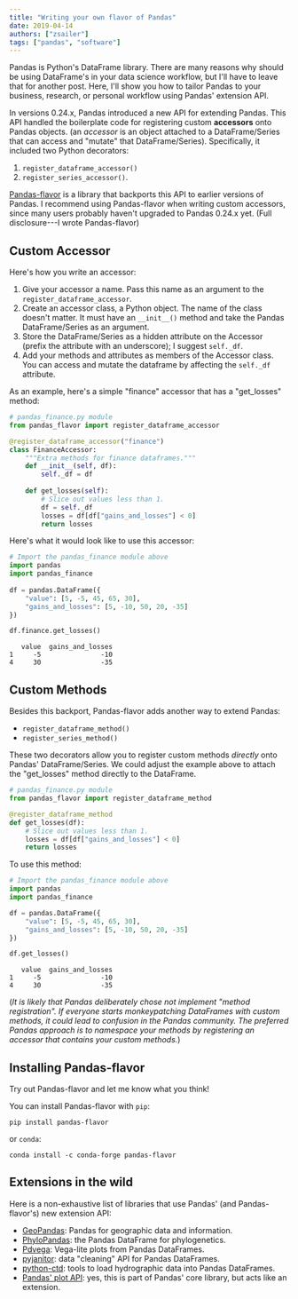 ```yaml
---
title: "Writing your own flavor of Pandas"
date: 2019-04-14
authors: ["zsailer"]
tags: ["pandas", "software"]
---
```


Pandas is Python's DataFrame library. There are many reasons why should be using DataFrame's in your data science workflow, but I'll have to leave that for another post. Here, I'll show you how to tailor Pandas to your business, research, or personal workflow using Pandas' extension API.

In versions 0.24.x, Pandas introduced a new API for extending Pandas. This API handled the boilerplate code for registering custom **accessors** onto Pandas objects. (an _accessor_ is an object attached to a DataFrame/Series that can access and "mutate" that DataFrame/Series). Specifically, it included two Python decorators: 

1. `register_dataframe_accessor()`
2. `register_series_accessor()`.

[Pandas-flavor](https://github.com/Zsailer/pandas_flavor) is a library that backports this API to earlier versions of Pandas. I recommend using Pandas-flavor when writing custom accessors, since many users probably haven't upgraded to Pandas 0.24.x yet. (Full disclosure---I wrote Pandas-flavor)

## Custom Accessor

Here's how you write an accessor: 

1. Give your accessor a name. Pass this name as an argument to the `register_dataframe_accessor`.
2. Create an accessor class, a Python object. The name of the class doesn't matter. It must have an `__init__()` method and take the Pandas DataFrame/Series as an argument. 
3. Store the DataFrame/Series as a hidden attribute on the Accessor (prefix the attribute with an underscore); I suggest `self._df`.
4. Add your methods and attributes as members of the Accessor class. You can access and mutate the dataframe by affecting the `self._df` attribute.

As an example, here's a simple "finance" accessor that has a "get_losses" method:
```python
# pandas_finance.py module
from pandas_flavor import register_dataframe_accessor

@register_dataframe_accessor("finance")
class FinanceAccessor:
    """Extra methods for finance dataframes."""
    def __init__(self, df):
        self._df = df
        
    def get_losses(self):
        # Slice out values less than 1.
        df = self._df
        losses = df[df["gains_and_losses"] < 0]
        return losses
```
Here's what it would look like to use this accessor:
```python
# Import the pandas_finance module above
import pandas
import pandas_finance
 
df = pandas.DataFrame({
    "value": [5, -5, 45, 65, 30],
    "gains_and_losses": [5, -10, 50, 20, -35]
})

df.finance.get_losses()
```
```
   value  gains_and_losses
1     -5               -10
4     30               -35
```

## Custom Methods
Besides this backport, Pandas-flavor adds another way to extend Pandas:

* `register_dataframe_method()` 
* `register_series_method()`

These two decorators allow you to register custom methods _directly_ onto Pandas' DataFrame/Series. We could adjust the example above to attach the "get_losses" method directly to the DataFrame.
```python
# pandas_finance.py module
from pandas_flavor import register_dataframe_method

@register_dataframe_method
def get_losses(df):
    # Slice out values less than 1.
    losses = df[df["gains_and_losses"] < 0]
    return losses
```
To use this method:
```python
# Import the pandas_finance module above
import pandas
import pandas_finance

df = pandas.DataFrame({
    "value": [5, -5, 45, 65, 30],
    "gains_and_losses": [5, -10, 50, 20, -35]
})

df.get_losses()
```
```
   value  gains_and_losses
1     -5               -10
4     30               -35
```

(_It is likely that Pandas deliberately chose not implement "method registration". If everyone starts monkeypatching DataFrames with custom methods, it could lead to confusion in the Pandas community. The preferred Pandas approach is to namespace your methods by registering an accessor that contains your custom methods._)

## Installing Pandas-flavor

Try out Pandas-flavor and let me know what you think! 

You can install Pandas-flavor with `pip`:
```
pip install pandas-flavor
```
or `conda`:
```
conda install -c conda-forge pandas-flavor
```

## Extensions in the wild
Here is a non-exhaustive list of libraries that use Pandas' (and Pandas-flavor's) new extension API:

* [GeoPandas](http://geopandas.org/): Pandas for geographic data and information.
* [PhyloPandas](https://github.com/Zsailer/phylopandas): the Pandas DataFrame for phylogenetics.
* [Pdvega](https://altair-viz.github.io/pdvega/#): Vega-lite plots from Pandas DataFrames.
* [pyjanitor](https://github.com/ericmjl/pyjanitor): data "cleaning" API for Pandas DataFrames.
* [python-ctd](https://github.com/pyoceans/python-ctd): tools to load hydrographic data into Pandas DataFrames.
* [Pandas' plot API](https://pandas.pydata.org/pandas-docs/stable/reference/api/pandas.DataFrame.plot.html): yes, this is part of Pandas' core library, but acts like an extension.

